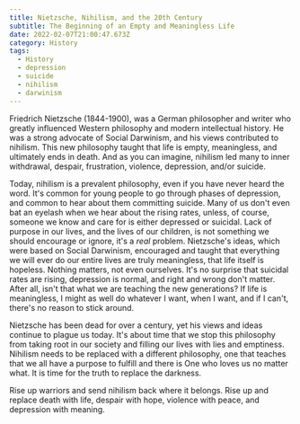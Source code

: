 ```yaml
---
title: Nietzsche, Nihilism, and the 20th Century
subtitle: The Beginning of an Empty and Meaningless Life
date: 2022-02-07T21:00:47.673Z
category: History
tags:
  - History
  - depression
  - suicide
  - nihilism
  - darwinism
---
```

Friedrich Nietzsche (1844-1900), was a German philosopher and writer who greatly influenced Western philosophy and modern intellectual history. He was a strong advocate of Social Darwinism, and his views contributed to nihilism. This new philosophy taught that life is empty, meaningless, and ultimately ends in death. And as you can imagine, nihilism led many to inner withdrawal, despair, frustration, violence, depression, and/or suicide.
<!--excerpt-->
Today, nihilism is a prevalent philosophy, even if you have never heard the word. It's common for young people to go through phases of depression, and common to hear about them committing suicide. Many of us don't even bat an eyelash when we hear about the rising rates, unless, of course, someone we know and care for is either depressed or suicidal. Lack of purpose in our lives, and the lives of our children, is not something we should encourage or ignore, it's a *real* problem. Nietzsche's ideas, which were based on Social Darwinism, encouraged and taught that everything we will ever do our entire lives are truly meaningless, that life itself is hopeless. Nothing matters, not even ourselves. It's no surprise that suicidal rates are rising, depression is normal, and right and wrong don't matter. After all, isn't that what we are teaching the new generations? If life is meaningless, I might as well do whatever I want, when I want, and if I can't, there's no reason to stick around.

Nietzsche has been dead for over a century, yet his views and ideas continue to plague us today. It's about time that we stop this philosophy from taking root in our society and filling our lives with lies and emptiness. Nihilism needs to be replaced with a different philosophy, one that teaches that we all have a purpose to fulfill and there is One who loves us no matter what. It is time for the truth to replace the darkness.

Rise up warriors and send nihilism back where it belongs. Rise up and replace death with life, despair with hope, violence with peace, and depression with meaning.